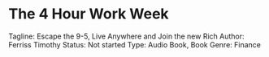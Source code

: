 # The 4 Hour Work Week

Tagline: Escape the 9-5, Live Anywhere and Join the new Rich
Author: Ferriss Timothy
Status: Not started
Type: Audio Book, Book
Genre: Finance